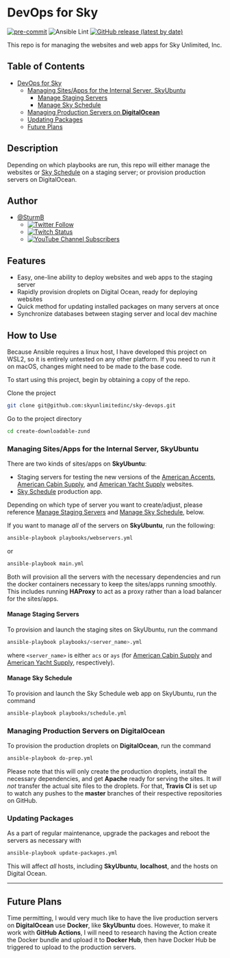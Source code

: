 # DevOps for Sky

[![pre-commit](https://img.shields.io/badge/pre--commit-enabled-brightgreen?logo=pre-commit&logoColor=white)](https://github.com/pre-commit/pre-commit) ![Ansible Lint](https://github.com/SturmB/sky-devops/workflows/Ansible%20Lint/badge.svg) [![GitHub release (latest by date)](https://img.shields.io/github/v/release/skyunlimitedinc/sky-devops)](https://github.com/skyunlimitedinc/sky-devops/releases)

This repo is for managing the websites and web apps for Sky Unlimited, Inc.

## Table of Contents

- [DevOps for Sky](#devops-for-sky)
  - [Managing Sites/Apps for the Internal Server, SkyUbuntu](#managing-sitesapps-for-the-internal-server-skyubuntu)
    - [Manage Staging Servers](#manage-staging-servers)
    - [Manage Sky Schedule](#manage-sky-schedule)
  - [Managing Production Servers on **DigitalOcean**](#managing-production-servers-on-digitalocean)
  - [Updating Packages](#updating-packages)
  - [Future Plans](#future-plans)

## Description

Depending on which playbooks are run, this repo will either manage the websites or [Sky Schedule][schedule] on a staging server; or provision production servers on DigitalOcean.

## Author

- [@SturmB](https://github.com/SturmB)
  - [![Twitter Follow](https://img.shields.io/twitter/follow/SturmB?style=social)](https://twitter.com/SturmB)
  - [![Twitch Status](https://img.shields.io/twitch/status/SturmB?style=social)](https://www.twitch.tv/sturmb)
  - [![YouTube Channel Subscribers](https://img.shields.io/youtube/channel/subscribers/UCgiu5VTFiZls9QGRP-FRmSg?style=social)](https://www.youtube.com/c/ChrisMcGee)

## Features

- Easy, one-line ability to deploy websites and web apps to the staging server
- Rapidly provision droplets on Digital Ocean, ready for deploying websites
- Quick method for updating installed packages on many servers at once
- Synchronize databases between staging server and local dev machine

## How to Use

Because Ansible requires a linux host, I have developed this project on WSL2, so it is entirely untested on any other platform. If you need to run it on macOS, changes might need to be made to the base code.

To start using this project, begin by obtaining a copy of the repo.

Clone the project

```bash
git clone git@github.com:skyunlimitedinc/sky-devops.git
```

Go to the project directory

```bash
cd create-downloadable-zund
```

### Managing Sites/Apps for the Internal Server, SkyUbuntu

There are two kinds of sites/apps on **SkyUbuntu**:

- Staging servers for testing the new versions of the [American Accents][accents], [American Cabin Supply][cabin], and [American Yacht Supply][yacht] websites.
- [Sky Schedule][schedule] production app.

Depending on which type of server you want to create/adjust, please reference [Manage Staging Servers](#manage-staging-servers) and [Manage Sky Schedule](#manage-sky-schedule), below.

If you want to manage _all_ of the servers on **SkyUbuntu**, run the following:

```bash
ansible-playbook playbooks/webservers.yml
```

or

```bash
ansible-playbook main.yml
```

Both will provision all the servers with the necessary dependencies and run the docker containers necessary to keep the sites/apps running smoothly. This includes running **HAProxy** to act as a proxy rather than a load balancer for the sites/apps.

#### Manage Staging Servers

To provision and launch the staging sites on SkyUbuntu, run the command

```bash
ansible-playbook playbooks/<server_name>.yml
```

where `<server_name>` is either `acs` or `ays` (for [American Cabin Supply][cabin] and [American Yacht Supply][yacht], respectively).

#### Manage Sky Schedule

To provision and launch the Sky Schedule web app on SkyUbuntu, run the command

```bash
ansible-playbook playbooks/schedule.yml
```

### Managing Production Servers on **DigitalOcean**

To provision the production droplets on **DigitalOcean**, run the command

```bash
ansible-playbook do-prep.yml
```

Please note that this will only create the production droplets, install the necessary dependencies, and get **Apache** ready for serving the sites. It _will not_ transfer the actual site files to the droplets. For that, **Travis CI** is set up to watch any pushes to the **master** branches of their respective repositories on GitHub.

### Updating Packages

As a part of regular maintenance, upgrade the packages and reboot the servers as necessary with

```bash
ansible-playbook update-packages.yml
```

This will affect _all_ hosts, including **SkyUbuntu**, **localhost**, and the hosts on Digital Ocean.

---

## Future Plans

Time permitting, I would very much like to have the live production servers on **DigitalOcean** use **Docker**, like **SkyUbuntu** does. However, to make it work with **GitHub Actions**, I will need to research having the Action create the Docker bundle and upload it to **Docker Hub**, then have Docker Hub be triggered to upload to the production servers.

[schedule]: https://github.com/SturmB/sky-schedule
[accents]: https://github.com/skyunlimitedinc/aa
[cabin]: https://github.com/skyunlimitedinc/acs
[yacht]: https://github.com/skyunlimitedinc/ays
